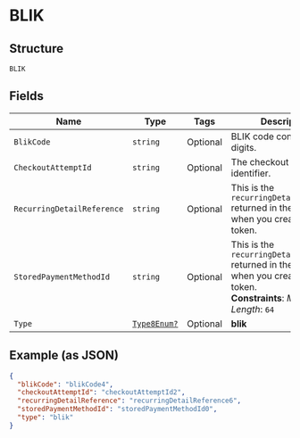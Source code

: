 
# BLIK

## Structure

`BLIK`

## Fields

| Name | Type | Tags | Description |
|  --- | --- | --- | --- |
| `BlikCode` | `string` | Optional | BLIK code consisting of 6 digits. |
| `CheckoutAttemptId` | `string` | Optional | The checkout attempt identifier. |
| `RecurringDetailReference` | `string` | Optional | This is the `recurringDetailReference` returned in the response when you created the token. |
| `StoredPaymentMethodId` | `string` | Optional | This is the `recurringDetailReference` returned in the response when you created the token.<br>**Constraints**: *Maximum Length*: `64` |
| `Type` | [`Type8Enum?`](../../doc/models/type-8-enum.md) | Optional | **blik** |

## Example (as JSON)

```json
{
  "blikCode": "blikCode4",
  "checkoutAttemptId": "checkoutAttemptId2",
  "recurringDetailReference": "recurringDetailReference6",
  "storedPaymentMethodId": "storedPaymentMethodId0",
  "type": "blik"
}
```

